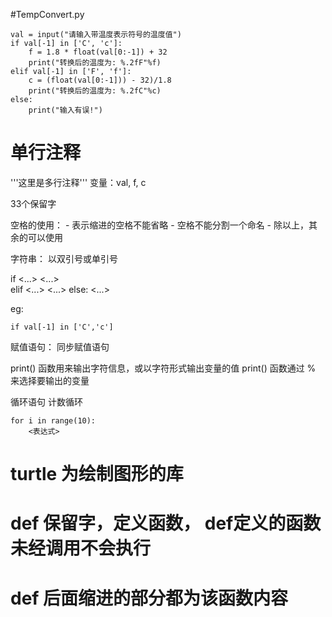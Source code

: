 #TempConvert.py
```
val = input("请输入带温度表示符号的温度值")
if val[-1] in ['C', 'c']:
    f = 1.8 * float(val[0:-1]) + 32
    print("转换后的温度为: %.2fF"%f)
elif val[-1] in ['F', 'f']:
    c = (float(val[0:-1])) - 32)/1.8
    print("转换后的温度为: %.2fC"%c)
else: 
    print("输入有误!")
```

# 单行注释
'''这里是多行注释'''
	变量：val, f, c
	
33个保留字

空格的使用：
	- 表示缩进的空格不能省略
	- 空格不能分割一个命名
	- 除以上，其余的可以使用

字符串： 以双引号或单引号

if <...>
	<...>	
elif <...>
	<...>
else:
	<...>

eg:
```
if val[-1] in ['C','c']
```


赋值语句：
同步赋值语句

print() 函数用来输出字符信息，或以字符形式输出变量的值
print() 函数通过 % 来选择要输出的变量

循环语句
	计数循环
		
```
for i in range(10):
	<表达式>
```

# turtle 为绘制图形的库

# def 保留字，定义函数， def定义的函数未经调用不会执行
# def 后面缩进的部分都为该函数内容















